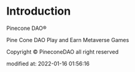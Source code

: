 # Introduction

Pinecone DAO®

Pine Cone DAO Play and Earn Metaverse Games

Copyright © PineconeDAO all right reserved

modified at: 2022-01-16 01:56:16
